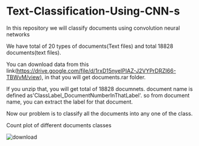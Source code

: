 # Text-Classification-Using-CNN-s

In this repository we will classify documents using convolution neural networks

We have total of 20 types of documents(Text files) and total 18828 documents(text files).

You can download data from this link(https://drive.google.com/file/d/1rxD15nyeIPIAZ-J2VYPrDRZI66-TBWvM/view), in that you will get documents.rar folder.

If you unzip that, you will get total of 18828 documnets. document name is defined as'ClassLabel_DocumentNumberInThatLabel'. 
so from document name, you can extract the label for that document.

Now our problem is to classify all the documents into any one of the class.

Count plot of different documents classes

![download](https://github.com/sunilwritings/Text-Classification-Using-CNN-s/assets/93305919/60aee5ff-e52b-4b83-96b6-dd0e5aa05ad2)



